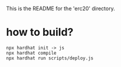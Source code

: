 This is the README for the 'erc20' directory.

# how to build?
```
npx hardhat init -> js
npx hardhat compile
npx hardhat run scripts/deploy.js
```